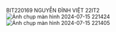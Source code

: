 BIT220169 NGUYỄN ĐÌNH VIỆT 22IT2
![Ảnh chụp màn hình 2024-07-15 221424](https://github.com/user-attachments/assets/e5b86974-7c2a-4dd8-9cd0-a553f0c6c469)
![Ảnh chụp màn hình 2024-07-15 221405](https://github.com/user-attachments/assets/408cb144-da79-4915-86d1-54ddd5876fad)

